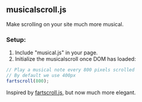 musicalscroll.js
-----------

Make scrolling on your site much more musical.

### Setup:

1. Include "musical.js" in your page.
2. Initialize the musicalscroll once DOM has loaded:

```javascript
// Play a musical note every 800 pixels scrolled
// By default we use 400px
fartscroll(800); 
```

Inspired by [fartscroll.js](http://theonion.github.io/fartscroll.js/), but now much more elegant.
